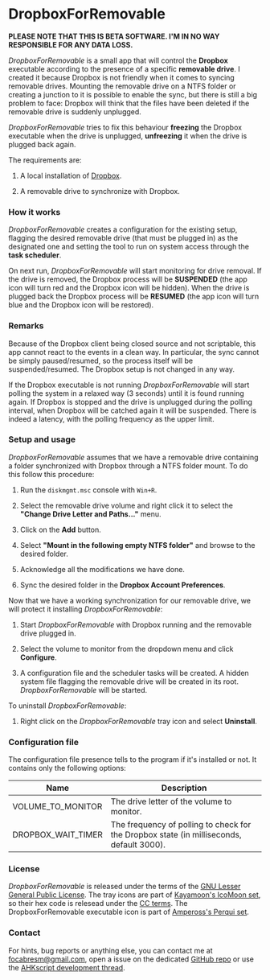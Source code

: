# DropboxForRemovable

**PLEASE NOTE THAT THIS IS BETA SOFTWARE. I'M IN NO WAY RESPONSIBLE FOR ANY DATA LOSS.**

*DropboxForRemovable* is a small app that will control the **Dropbox** executable according to the presence of a specific **removable drive**. I created it because Dropbox is not friendly when it comes to syncing removable drives. Mounting the removable drive on a NTFS folder or creating a junction to it is possible to enable the sync, but there is still a big problem to face: Dropbox will think that the files have been deleted if the removable drive is suddenly unplugged.

*DropboxForRemovable* tries to fix this behaviour **freezing** the Dropbox executable when the drive is unplugged, **unfreezing** it when the drive is plugged back again.

The requirements are:

1. A local installation of [Dropbox](https://www.dropbox.com/).

2. A removable drive to synchronize with Dropbox.

### How it works

*DropboxForRemovable* creates a configuration for the existing setup, flagging the desired removable drive (that must be plugged in) as the designated one and setting the tool to run on system access through the **task scheduler**.

On next run, *DropboxForRemovable* will start monitoring for drive removal. If the drive is removed, the Dropbox process will be **SUSPENDED** (the app icon will turn red and the Dropbox icon will be hidden). When the drive is plugged back the Dropbox process will be **RESUMED** (the app icon will turn blue and the Dropbox icon will be restored).

### Remarks

Because of the Dropbox client being closed source and not scriptable, this app cannot react to the events in a clean way. In particular, the sync cannot be simply paused/resumed, so the process itself will be suspended/resumed. The Dropbox setup is not changed in any way.

If the Dropbox executable is not running *DropboxForRemovable* will start polling the system in a relaxed way (3 seconds) until it is found running again. If Dropbox is stopped and the drive is unplugged during the polling interval, when Dropbox will be catched again it will be suspended. There is indeed a latency, with the polling frequency as the upper limit.

### Setup and usage

*DropboxForRemovable* assumes that we have a removable drive containing a folder synchronized with Dropbox through a NTFS folder mount. To do this follow this procedure:

1. Run the `diskmgmt.msc` console with `Win+R`.

2. Select the removable drive volume and right click it to select the **"Change Drive Letter and Paths..."** menu.

3. Click on the **Add** button.

4. Select **"Mount in the following empty NTFS folder"** and browse to the desired folder.

5. Acknowledge all the modifications we have done.

6. Sync the desired folder in the **Dropbox Account Preferences**.

Now that we have a working synchronization for our removable drive, we will protect it installing *DropboxForRemovable*:

1. Start *DropboxForRemovable* with Dropbox running and the removable drive plugged in.

2. Select the volume to monitor from the dropdown menu and click **Configure**.

3. A configuration file and the scheduler tasks will be created. A hidden system file flagging the removable drive will be created in its root. *DropboxForRemovable* will be started.

To uninstall *DropboxForRemovable*:

1. Right click on the *DropboxForRemovable* tray icon and select **Uninstall**.

### Configuration file

The configuration file presence tells to the program if it's installed or not. It contains only the following options:

Name | Description
-----|------------
VOLUME_TO_MONITOR | The drive letter of the volume to monitor.
DROPBOX_WAIT_TIMER | The frequency of polling to check for the Dropbox state (in milliseconds, default 3000).

### License

*DropboxForRemovable* is released under the terms of the [GNU Lesser General Public License](http://www.gnu.org/licenses/). The tray icons are part of [Kayamoon's IcoMoon set](https://www.iconfinder.com/iconsets/Keyamoon-IcoMoon--limited), so their hex code is relesead under the [CC terms](http://creativecommons.org/licenses/by-sa/3.0/). The DropboxForRemovable executable icon is part of [Ampeross's Perqui set](https://www.iconfinder.com/iconsets/perqui).

### Contact

For hints, bug reports or anything else, you can contact me at [focabresm@gmail.com](mailto:focabresm@gmail.com), open a issue on the dedicated [GitHub repo](https://github.com/cyruz-git/DropboxForRemovable) or use the [AHKscript development thread](http://ahkscript.org/boards/viewtopic.php?f=6&t=1173).